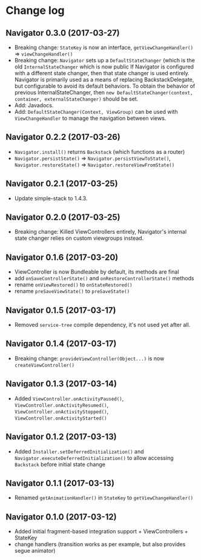 # Change log

Navigator 0.3.0 (2017-03-27)
---------------------------------
- Breaking change: `StateKey` is now an interface, `getViewChangeHandler()` => `viewChangeHandler()`
- Breaking change: `Navigator` sets up a `DefaultStateChanger` (which is the old `InternalStateChanger` which is now public
If Navigator is configured with a different state changer, then that state changer is used entirely.
Navigator is primarily used as a means of replacing BackstackDelegate, but configurable to avoid its default behaviors.
To obtain the behavior of previous InternalStateChanger, then `new DefaultStateChanger(context, container, externalStateChanger)` should be set.
- Add: Javadocs.
- Add: `DefaultStateChanger(Context, ViewGroup)` can be used with `ViewChangeHandler` to manage the navigation between views.

Navigator 0.2.2 (2017-03-26)
---------------------------------
- `Navigator.install()` returns `Backstack` (which functions as a router)
- `Navigator.persistState()` => `Navigator.persistViewToState()`, `Navigator.restoreState()` => `Navigator.restoreViewFromState()`

Navigator 0.2.1 (2017-03-25)
---------------------------------
- Update simple-stack to 1.4.3.

Navigator 0.2.0 (2017-03-25)
---------------------------------
- Breaking change: Killed ViewControllers entirely, Navigator's internal state changer relies on custom viewgroups instead.

Navigator 0.1.6 (2017-03-20)
---------------------------------
- ViewController is now Bundleable by default, its methods are final
- add `onSaveControllerState()` and `onRestoreControllerState()` methods
- rename `onViewRestored()` to `onStateRestored()`
- rename `preSaveViewState()` to `preSaveState()`

Navigator 0.1.5 (2017-03-17)
---------------------------------
- Removed `service-tree` compile dependency, it's not used yet after all.

Navigator 0.1.4 (2017-03-17)
---------------------------------
- Breaking change: `provideViewController(Object...)` is now `createViewController()`

Navigator 0.1.3 (2017-03-14)
---------------------------------
- Added `ViewController.onActivityPaused()`, `ViewController.onActivityResumed()`, `ViewController.onActivityStopped()`, `ViewController.onActivityStarted()`

Navigator 0.1.2 (2017-03-13)
---------------------------------
- Added `Installer.setDeferredInitialization()` and `Navigator.executeDeferredInitialization()` to allow accessing `Backstack` before initial state change

Navigator 0.1.1 (2017-03-13)
---------------------------------
- Renamed `getAnimationHandler()` in `StateKey` to `getViewChangeHandler()`

Navigator 0.1.0 (2017-03-12)
---------------------------------
- Added initial fragment-based integration support + ViewControllers + StateKey
- change handlers (transition works as per example, but also provides segue animator)